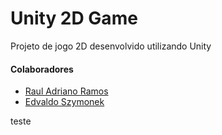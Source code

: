 # Unity 2D Game
Projeto de jogo 2D desenvolvido utilizando Unity

#### Colaboradores
* [Raul Adriano Ramos](https://github.com/RaulAdriano)
* [Edvaldo Szymonek](https://github.com/edvaldoszy)



teste
